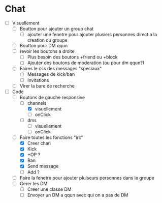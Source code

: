 # Chat

- [ ] Visuellement
  - [ ] Boutton pour ajouter un group chat
    - [ ] ajouter une fenetre pour ajouter plusiers personnes direct a la creation du groupe
  - [ ] Boutton pour DM qqun
  - [ ] revoir les boutons a droite 
    - [ ] Plus besoin des boutons +friend ou +block
    - [ ] Ajouter des boutons de moderation (ou pour dm qqun?)
  - [ ] Faires le css des messages "speciaux"
    - [ ] Messages de kick/ban
    - [ ] Invitations
  - [ ] Virer la bare de recherche
- [ ] Code
  - [ ] Boutons de gauche responsive
    - [ ] channels
      - [x] visuellement
      - [ ] onClick 
    - [ ] dms
      - [ ] visuellement
      - [ ] onClick
  - [ ] Faire toutes les fonctions "irc"
    - [x] Creer chan
    - [x] Kick
    - [x] +OP ?
    - [x] Ban
    - [x] Send message
    - [ ] Add ?
  - [ ] Faire la fenetre pour ajouter pluiseurs personnes dans le groupe
  - [ ] Gerer les DM
    - [ ] Creer une classe DM
    - [ ] Envoyer un DM a qqun avec qui on a pas de DM